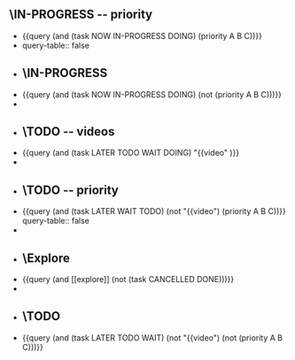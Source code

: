 ## \IN-PROGRESS -- priority
- {{query (and (task NOW IN-PROGRESS DOING) (priority A B C))}}
- query-table:: false
- ## \IN-PROGRESS
- {{query (and (task NOW IN-PROGRESS DOING) (not (priority A B C)))}}
-
- ## \TODO -- videos
- {{query (and (task LATER TODO WAIT DOING) "{{video" )}}
-
- ## \TODO -- priority
- {{query (and (task LATER WAIT TODO) (not "{{video") (priority A B C))}}
  query-table:: false
-
- ## \Explore
- {{query (and [[explore]] (not (task CANCELLED DONE)))}}
-
- ## \TODO
- {{query (and (task LATER TODO WAIT) (not "{{video") (not (priority A B C)))}}
